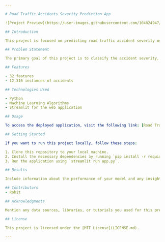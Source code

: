 ```yaml
---

# Road Traffic Accidents Severity Prediction App

![Project Preview](https://user-images.githubusercontent.com/104824947/212529165-84716c68-2f41-49b9-82d2-61fc165db2df.png)

## Introduction

This project is focused on predicting road traffic accident severity using machine learning classification algorithms. The dataset used for this project was collected from the Addis Ababa Sub-city police departments and covers the years 2017-2020. It's important to note that sensitive information has been excluded during data encoding to ensure privacy.

## Problem Statement

The primary goal of this project is to classify the accident severity, a multi-class variable, based on 31 other features. The evaluation metric for this classification task is the F1-score.

## Features

- 32 features
- 12,316 instances of accidents

## Technologies Used

- Python
- Machine Learning Algorithms
- Streamlit for the web application

## Usage

To access the deployed application, visit the following link: [Road Traffic Accidents Severity Prediction App](https://deploy-2p0z.onrender.com/)

## Getting Started

If you want to run this project locally, follow these steps:

1. Clone this repository to your local machine.
2. Install the necessary dependencies by running `pip install -r requirements.txt`.
3. Run the application using `streamlit run app.py`.

## Results

Include information about the performance of your model and any insights gained from the analysis.

## Contributors
- Rohit

## Acknowledgments

Mention any data sources, libraries, or tutorials you used for this project.

## License

This project is licensed under the [MIT License](LICENSE.md).

---
```

